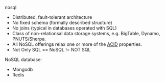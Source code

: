 nosql

- Distributed, fault-tolerant architecture
- No fixed schema (formally described structure)
- No joins (typical in databases operated with SQL)
- Class of non-relationsal data storage systems, e.g. BigTable, Dynamo, PNUTS/Sherpa.
- All NoSQL offerings relax one or more of the [ACID]() properties.
- Not Only SQL == NoSQL != NOT SQL



NoSQL database:

- Mongodb
- Redis

